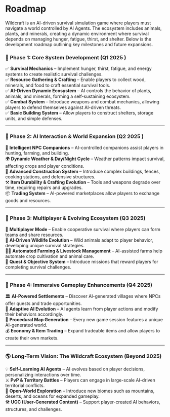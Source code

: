 # Roadmap

Wildcraft is an AI-driven survival simulation game where players must navigate a world controlled by AI Agents. The ecosystem includes animals, plants, and minerals, creating a dynamic environment where survival depends on managing hunger, fatigue, thirst, and shelter. Below is the development roadmap outlining key milestones and future expansions.

### **📌 Phase 1: Core System Development (Q1 2025 )**

✅ **Survival Mechanics** – Implement hunger, thirst, fatigue, and energy systems to create realistic survival challenges.\
✅ **Resource Gathering & Crafting** – Enable players to collect wood, minerals, and food to craft essential survival tools.\
✅ **AI-Driven Dynamic Ecosystem** – AI controls the behavior of plants, animals, and minerals, forming a self-sustaining ecosystem.\
✅ **Combat System** – Introduce weapons and combat mechanics, allowing players to defend themselves against AI-driven threats.\
✅ **Basic Building System** – Allow players to construct shelters, storage units, and simple defenses.

***

### **🚀 Phase 2: AI Interaction & World Expansion (Q2 2025 )**

🔄 **Intelligent NPC Companions** – AI-controlled companions assist players in hunting, farming, and building.\
🌍 **Dynamic Weather & Day/Night Cycle** – Weather patterns impact survival, affecting crops and player conditions.\
🏡 **Advanced Construction System** – Introduce complex buildings, fences, cooking stations, and defensive structures.\
⚒️ **Item Durability & Crafting Evolution** – Tools and weapons degrade over time, requiring repairs and upgrades.\
📦 **Trading System** – AI-powered marketplaces allow players to exchange goods and resources.

***

### **🌿 Phase 3: Multiplayer & Evolving Ecosystem (Q3 2025)**

👥 **Multiplayer Mode** – Enable cooperative survival where players can form teams and share resources.\
🐾 **AI-Driven Wildlife Evolution** – Wild animals adapt to player behavior, developing unique survival strategies.\
👨‍🌾 **Automated Farming & Livestock Management** – AI-assisted farms help automate crop cultivation and animal care.\
🎯 **Quest & Objective System** – Introduce missions that reward players for completing survival challenges.

***

### **🏹 Phase 4: Immersive Gameplay Enhancements (Q4 2025)**

🏛 **AI-Powered Settlements** – Discover AI-generated villages where NPCs offer quests and trade opportunities.\
🧩 **Adaptive AI Evolution** – AI agents learn from player actions and modify their behaviors accordingly.\
🔮 **Procedural Map Generation** – Every new game session features a unique AI-generated world.\
💰 **Economy & Item Trading** – Expand tradeable items and allow players to create their own markets.

***

### **🌎 Long-Term Vision: The Wildcraft Ecosystem (Beyond 2025)**

💡 **Self-Learning AI Agents** – AI evolves based on player decisions, personalizing interactions over time.\
⚔️ **PvP & Territory Battles** – Players can engage in large-scale AI-driven territorial conflicts.\
🌌 **Open-World Exploration** – Introduce new biomes such as mountains, deserts, and oceans for expanded gameplay.\
🛠️ **UGC (User-Generated Content)** – Support player-created AI behaviors, structures, and challenges.
